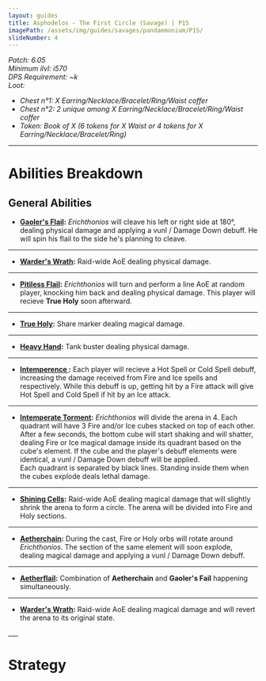 ```yaml
---
layout: guides
title: Asphodelos - The First Circle (Savage) | P1S
imagePath: /assets/img/guides/savages/pandaemonium/P1S/
slideNumber: 4
---
```


*Patch: 6.05  
Minimum ilvl: i570  
DPS Requirement: ~k  
Loot:*
+ *Chest n°1: X Earring/Necklace/Bracelet/Ring/Waist coffer*
+ *Chest n°2: 2 unique among X Earring/Necklace/Bracelet/Ring/Waist coffer*
+ *Token: Book of X (6 tokens for X Waist or 4 tokens for X Earring/Necklace/Bracelet/Ring)*

___

<h1><a id="Abilities Breakdown">Abilities Breakdown</a></h1>

<div class="guideSection" markdown="1">
<h2><a id="ABGeneral Abilities">General Abilities</a></h2>

+  **<ins>Gaoler's Flail</ins>:**
*Erichthonios* will cleave his left or right side at 180°, dealing <span class="phys">physical damage</span> and applying a <span class="debuff">vunl / Damage Down</span> debuff. He will spin his flail to the side he's planning to cleave.

___

+ **<ins>Warder's Wrath</ins>:**
Raid-wide AoE dealing <span class="phys">physical damage</span>.

___

+  **<ins>Pitiless Flail</ins>:**
*Erichthonios* will turn and perform a line AoE at random player, knocking him back and dealing <span class="phys">physical damage</span>. This player will recieve **True Holy** soon afterward.

___

+ **<ins>True Holy</ins>:**
Share marker dealing <span class="magic">magical damage</span>.

___

+ **<ins>Heavy Hand</ins>:**
Tank buster dealing <span class="phys">physical damage</span>.

___

+ **<ins>Intemperence </ins>:**
Each player will recieve a <span class="speDebuff">Hot Spell</span> or <span class="speDebuff">Cold Spell</span> debuff, increasing the damage received from Fire and Ice spells and  respectively. While this debuff is up, getting hit by a Fire attack will give <span class="speDebuff">Hot Spell</span> and <span class="speDebuff">Cold Spell</span> if hit by an Ice attack.

___

+ **<ins>Intemperate Torment</ins>:**
*Erichthonios* will divide the arena in 4. Each quadrant will have 3 Fire and/or Ice cubes stacked on top of each other. After a few seconds, the bottom cube will start shaking and will shatter, dealing Fire or Ice <span class="magic">magical damage</span> inside its quadrant based on the cube's element. If the cube and the player's debuff elements were identical, a <span class="debuff">vunl / Damage Down</span> debuff will be applied.  
Each quadrant is separated by black lines. Standing inside them when the cubes explode deals lethal damage.

___

+ **<ins>Shining Cells</ins>:**
Raid-wide AoE dealing <span class="magic">magical damage</span> that will slightly shrink the arena to form a circle. The arena will be divided into Fire and Holy sections.

___

+ **<ins>Aetherchain</ins>:**
During the cast, Fire or Holy orbs will rotate around *Erichthonios*. The section of the same element will soon explode, dealing <span class="magic">magical damage</span> and applying a <span class="debuff">vunl / Damage Down</span> debuff.

___

+ **<ins>Aetherflail</ins>:**
Combination of **Aetherchain** and **Gaoler's Fail** happening simultaneously.

___

+ **<ins>Warder's Wrath</ins>:**
Raid-wide AoE dealing <span class="magic">magical damage</span> and will revert the arena to its original state.

</div>
___
<h1><a id="Strategy">Strategy</a></h1>

<div class="guideSection" markdown="1">
<a id="SPhase 1"></a>

</div>


